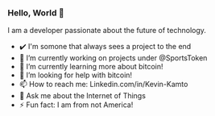 ### Hello, World 👋

I am a developer passionate about the future of technology.
<!--
**user2745/user2745** is a ✨ _special_ ✨ repository because its `README.md` (this file) appears on your GitHub profile.
Here are some ideas to get you started:
Values: Knowledge, Focus and Discipline

- 👯 I’m looking to collaborate on https://github.com/protest-finder
-->

- ✔️ I'm somone that always sees a project to the end
- 🔭 I’m currently working on projects under @SportsToken
- 🌱 I’m currently learning more about bitcoin!
- 🤔 I’m looking for help with bitcoin!
- 📫 How to reach me: Linkedin.com/in/Kevin-Kamto
- 💬 Ask me about the Internet of Things
- ⚡ Fun fact: I am from not America!

